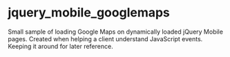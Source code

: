 jquery_mobile_googlemaps
===========

Small sample of loading Google Maps on dynamically loaded jQuery Mobile pages. 
Created when helping a client understand JavaScript events. Keeping it around for later reference.